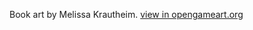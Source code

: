 Book art by Melissa Krautheim. [view in opengameart.org](https://opengameart.org/content/epic-collection-book)
